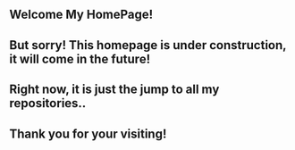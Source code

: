## Welcome My HomePage!

## But sorry! This homepage is under construction, it will come in the future!

## Right now, it is just the jump to all my repositories..

## Thank you for your visiting!
